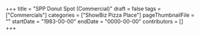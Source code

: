 +++
title = "SPP Donut Spot (Commercial)"
draft = false
tags = ["Commercials"]
categories = ["ShowBiz Pizza Place"]
pageThumbnailFile = ""
startDate = "1983-00-00"
endDate = "0000-00-00"
contributors = []
+++
